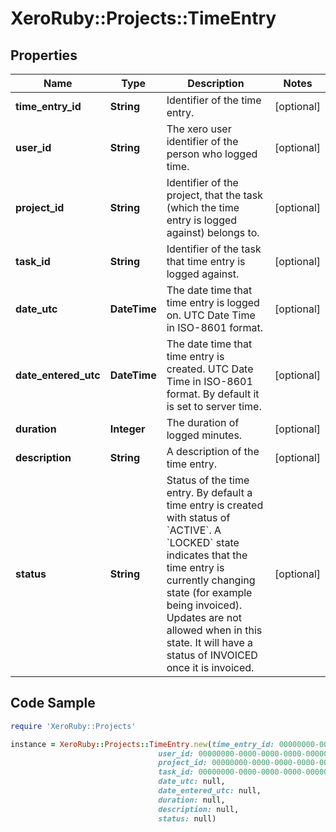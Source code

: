 # XeroRuby::Projects::TimeEntry

## Properties

Name | Type | Description | Notes
------------ | ------------- | ------------- | -------------
**time_entry_id** | **String** | Identifier of the time entry. | [optional] 
**user_id** | **String** | The xero user identifier of the person who logged time. | [optional] 
**project_id** | **String** | Identifier of the project, that the task (which the time entry is logged against) belongs to. | [optional] 
**task_id** | **String** | Identifier of the task that time entry is logged against. | [optional] 
**date_utc** | **DateTime** | The date time that time entry is logged on. UTC Date Time in ISO-8601 format. | [optional] 
**date_entered_utc** | **DateTime** | The date time that time entry is created. UTC Date Time in ISO-8601 format. By default it is set to server time. | [optional] 
**duration** | **Integer** | The duration of logged minutes. | [optional] 
**description** | **String** | A description of the time entry. | [optional] 
**status** | **String** | Status of the time entry. By default a time entry is created with status of &#x60;ACTIVE&#x60;. A &#x60;LOCKED&#x60; state indicates that the time entry is currently changing state (for example being invoiced). Updates are not allowed when in this state. It will have a status of INVOICED once it is invoiced. | [optional] 

## Code Sample

```ruby
require 'XeroRuby::Projects'

instance = XeroRuby::Projects::TimeEntry.new(time_entry_id: 00000000-0000-0000-0000-000000000000,
                                 user_id: 00000000-0000-0000-0000-000000000000,
                                 project_id: 00000000-0000-0000-0000-000000000000,
                                 task_id: 00000000-0000-0000-0000-000000000000,
                                 date_utc: null,
                                 date_entered_utc: null,
                                 duration: null,
                                 description: null,
                                 status: null)
```


